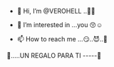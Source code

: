 - 👋 Hi, I’m @VEROHELL ..💋🤠

- 👀 I’m interested in ...you 😚☺

- 📫 How to reach me ...😏..😈..🤤

<!---
VEROHELL/VEROHELL is a ✨ special 
✨ repository because its `README.md` 
(this file) appears on your GitHub profile.
You can click the Preview link 
to take a look at your changes.
--->
🎁.....UN REGALO PARA TI -----🎁



